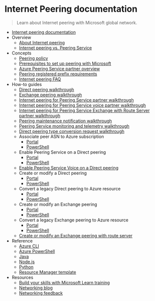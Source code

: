 # Internet Peering documentation
> Learn about Internet peering with Microsoft global network.
  - [Internet peering documentation](https://learn.microsoft.com/en-us/azure/internet-peering/)
  - Overview
    - [About Internet peering](https://learn.microsoft.com/en-us/azure/internet-peering/overview)
    - [Internet peering vs. Peering Service](https://learn.microsoft.com/en-us/azure/internet-peering/overview-peering-service)
  - Concepts
    - [Peering policy](https://learn.microsoft.com/en-us/azure/internet-peering/policy)
    - [Prerequisites to set up peering with Microsoft](https://learn.microsoft.com/en-us/azure/internet-peering/prerequisites)
    - [Azure Peering Service partner overview](https://learn.microsoft.com/en-us/azure/internet-peering/peering-service-partner-overview)
    - [Peering registered prefix requirements](https://learn.microsoft.com/en-us/azure/internet-peering/peering-registered-prefix-requirements)
    - [Internet peering FAQ](https://learn.microsoft.com/en-us/azure/internet-peering/faqs)
  - How-to guides
    - [Direct peering walkthrough](https://learn.microsoft.com/en-us/azure/internet-peering/walkthrough-direct-all)
    - [Exchange peering walkthrough](https://learn.microsoft.com/en-us/azure/internet-peering/walkthrough-exchange-all)
    - [Internet peering for Peering Service partner walkthrough](https://learn.microsoft.com/en-us/azure/internet-peering/walkthrough-peering-service-all)
    - [Internet peering for Peering Service voice partner walkthrough](https://learn.microsoft.com/en-us/azure/internet-peering/walkthrough-communications-services-partner)
    - [Internet peering for Peering Service Exchange with Route Server partner walkthrough](https://learn.microsoft.com/en-us/azure/internet-peering/walkthrough-exchange-route-server-partner)
    - [Peering maintenance notification walkthrough](https://learn.microsoft.com/en-us/azure/internet-peering/walkthrough-device-maintenance-notification)
    - [Peering Service monitoring and telemetry walkthrough](https://learn.microsoft.com/en-us/azure/internet-peering/walkthrough-monitoring-telemetry)
    - [Direct peering type conversion request walkthrough](https://learn.microsoft.com/en-us/azure/internet-peering/walkthrough-direct-peering-type-conversions)
    - Associate peer ASN to Azure subscription
      - [Portal](https://learn.microsoft.com/en-us/azure/internet-peering/howto-subscription-association-portal)
      - [PowerShell](https://learn.microsoft.com/en-us/azure/internet-peering/howto-subscription-association-powershell)
    - Enable Peering Service on a Direct peering
      - [Portal](https://learn.microsoft.com/en-us/azure/internet-peering/howto-peering-service-portal)
      - [PowerShell](https://learn.microsoft.com/en-us/azure/internet-peering/howto-peering-service-powershell)
    - [Enable Peering Service Voice on a Direct peering](https://learn.microsoft.com/en-us/azure/internet-peering/howto-peering-service-voice-portal)
    - Create or modify a Direct peering
      - [Portal](https://learn.microsoft.com/en-us/azure/internet-peering/howto-direct-portal)
      - [PowerShell](https://learn.microsoft.com/en-us/azure/internet-peering/howto-direct-powershell)
    - Convert a legacy Direct peering to Azure resource
      - [Portal](https://learn.microsoft.com/en-us/azure/internet-peering/howto-legacy-direct-portal)
      - [PowerShell](https://learn.microsoft.com/en-us/azure/internet-peering/howto-legacy-direct-powershell)
    - Create or modify an Exchange peering
      - [Portal](https://learn.microsoft.com/en-us/azure/internet-peering/howto-exchange-portal)
      - [PowerShell](https://learn.microsoft.com/en-us/azure/internet-peering/howto-exchange-powershell)
    - Convert a legacy Exchange peering to Azure resource
      - [Portal](https://learn.microsoft.com/en-us/azure/internet-peering/howto-legacy-exchange-portal)
      - [PowerShell](https://learn.microsoft.com/en-us/azure/internet-peering/howto-legacy-exchange-powershell)
    - [Create or modify an Exchange peering with route server](https://learn.microsoft.com/en-us/azure/internet-peering/how-to-exchange-route-server-portal)
  - Reference
    - [Azure CLI](https://learn.microsoft.com/cli/azure/network)
    - [Azure PowerShell](https://learn.microsoft.com/powershell/module/az.network)
    - [Java](https://learn.microsoft.com/java/api/)
    - [Node.js](https://learn.microsoft.com/javascript/azure)
    - [Python](https://azure.microsoft.com/develop/python/)
    - [Resource Manager template](https://learn.microsoft.com/azure/templates/microsoft.network/allversions)
  - Resources
    - [Build your skills with Microsoft Learn training](https://learn.microsoft.com/training/browse/)
    - [Networking blog](https://azure.microsoft.com/blog/category/networking)
    - [Networking feedback](https://feedback.azure.com/d365community/forum/8ae9bf04-8326-ec11-b6e6-000d3a4f0789)
